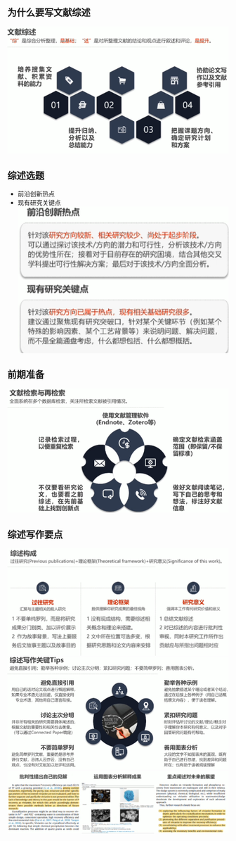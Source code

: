 ## 为什么要写文献综述
![输入图片说明](/imgs/2025-05-02/vvPXLfoniZWPNH0L.png)
## 综述选题
- 前沿创新热点
- 现有研究关键点
![输入图片说明](/imgs/2025-05-02/MPHMthvMc6r6oapM.png)
## 前期准备
![输入图片说明](/imgs/2025-05-02/mW5gfruskUREWMST.png)

## 综述写作要点
![输入图片说明](/imgs/2025-05-02/cYwXIWF17xPLTxgr.png)  
![输入图片说明](/imgs/2025-05-02/Vj1MfwtrOpNilTbA.png)
![输入图片说明](/imgs/2025-05-02/NX7AsMgcP9qKi90m.png)
<!--stackedit_data:
eyJoaXN0b3J5IjpbMTM4MDI0MTU0OF19
-->